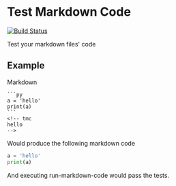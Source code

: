 # Test Markdown Code

[![Build Status](https://travis-ci.org/seppo0010/test-markdown-code.svg?branch=master)](https://travis-ci.org/seppo0010/test-markdown-code)

Test your markdown files' code

## Example

Markdown

    ```py
    a = 'hello'
    print(a)
    ```
    <!-- tmc
    hello
    -->

Would produce the following markdown code

```py
a = 'hello'
print(a)
```
<!-- tmc
hello
-->

And executing run-markdown-code would pass the tests.
